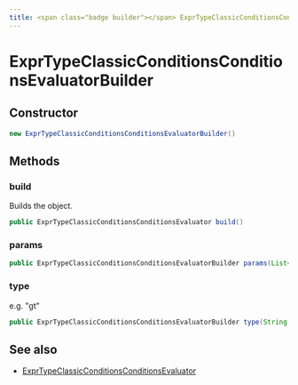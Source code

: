 ```yaml
---
title: <span class="badge builder"></span> ExprTypeClassicConditionsConditionsEvaluatorBuilder
---
```

# <span class="badge builder"></span> ExprTypeClassicConditionsConditionsEvaluatorBuilder

## Constructor

```java
new ExprTypeClassicConditionsConditionsEvaluatorBuilder()
```
## Methods

### <span class="badge object-method"></span> build

Builds the object.

```java
public ExprTypeClassicConditionsConditionsEvaluator build()
```

### <span class="badge object-method"></span> params

```java
public ExprTypeClassicConditionsConditionsEvaluatorBuilder params(List<Double> params)
```

### <span class="badge object-method"></span> type

e.g. "gt"

```java
public ExprTypeClassicConditionsConditionsEvaluatorBuilder type(String type)
```

## See also

 * <span class="badge object-type-class"></span> [ExprTypeClassicConditionsConditionsEvaluator](./object-ExprTypeClassicConditionsConditionsEvaluator.md)
